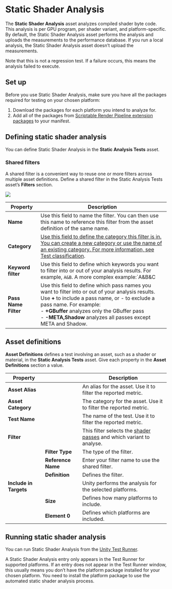 # Static Shader Analysis
The **Static Shader Analysis** asset analyzes compiled shader byte code. This analysis is per GPU program, per shader variant, and platform-specific. By default, the Static Shader Analysis asset performs the analysis and uploads the measurements to the performance database. If you run a local analysis, the Static Shader Analysis asset doesn’t upload the measurements.

Note that this is not a regression test. If a failure occurs, this means the analysis failed to execute.
<a name="set-up"></a>
## Set up 

Before you use Static Shader Analysis, make sure you have all the packages required for testing on your chosen platform:

1. Download the packages for each platform you intend to analyze for.
2. Add all of the packages from [Scriptable Render Pipeline extension packages](https://github.cds.internal.unity3d.com/unity/com.unity.render-pipelines.nda) to your manifest.

<a name="defining-static-shader-analysis"></a>
## Defining static shader analysis
You can define Static Shader Analysis in the **Static Analysis Tests** asset.

<a name="shared-filters"></a>
### Shared filters

A shared filter is a convenient way to reuse one or more filters across multiple asset definitions. Define a shared filter in the Static Analysis Tests asset’s **Filters** section.

![](Images/EditorShaderStaticAnalysisAsset_Filters.png)

| Property             | Description                                                  |
| -------------------- | ------------------------------------------------------------ |
| **Name**             | Use this field to name the filter. You can then use this name to reference this filter from the asset definition of the same name. |
| **Category**         | [Use this field to define the category this filter is in. You can create a new category or use the name of an existing category. For more information, see](https://docs.google.com/document/d/1LEU9hsXGabyV38Y7PW45YZ7_PAawox7iBcuL72SkVmU/edit#heading=h.1naa96lgrkyu) [Test classification](https://docs.google.com/document/d/1LEU9hsXGabyV38Y7PW45YZ7_PAawox7iBcuL72SkVmU/edit#heading=h.1naa96lgrkyu). |
| **Keyword filter**   | Use this field to define which keywords you want to filter into or out of your analysis results. For example, `A&B`. A more complex example:`A&B&C|A&B&D|E` |
| **Pass Name Filter** | Use this field to define which pass names you want to filter into or out of your analysis results. Use **+** to include a pass name, or - to exclude a pass name. For example:<br>- **+GBuffer** analyzes only the GBuffer pass<br>- **\-META,Shadow** analyzes all passes except META and Shadow. |

<a name="asset-definitions"></a>
## Asset definitions

**Asset Definitions** defines a test involving an asset, such as a shader or material, in the **Static Analysis Tests** asset. Give each property in the **Asset Definitions** section a value.

| Property               |                    | Description                                                  |
| ---------------------- | ------------------ | ------------------------------------------------------------ |
| **Asset Alias**        |                    | An alias for the asset. Use it to filter the reported metric. |
| **Asset Category**     |                    | The category for the asset. Use it to filter the reported metric. |
| **Test Name**          |                    | The name of the test. Use it to filter the reported metric.  |
| **Filter**             |                    | This filter selects the [shader passes](##shared-filters) and which variant to analyse. |
|                        | **Filter Type**    | The type of the filter.                                      |
|                        | **Reference Name** | Enter your filter name to use the shared filter.             |
|                        | **Definition**     | Defines the filter.                                          |
| **Include in Targets** |                    | Unity performs the analysis for the selected platforms.      |
|                        | **Size**           | Defines how many platforms to include.                       |
|                        | **Element 0**      | Defines which platforms are included.                        |

<a name="running-static-shader-analysis"></a>
## Running static shader analysis

You can run Static Shader Analysis from the [Unity Test Runner](https://docs.unity3d.com/2017.4/Documentation/Manual/testing-editortestsrunner.html).

A Static Shader Analysis entry only appears in the Test Runner for supported platforms. If an entry does not appear in the Test Runner window, this usually means you don’t have the platform package installed for your chosen platform. You need to install the platform package to use the automated static shader analysis process.